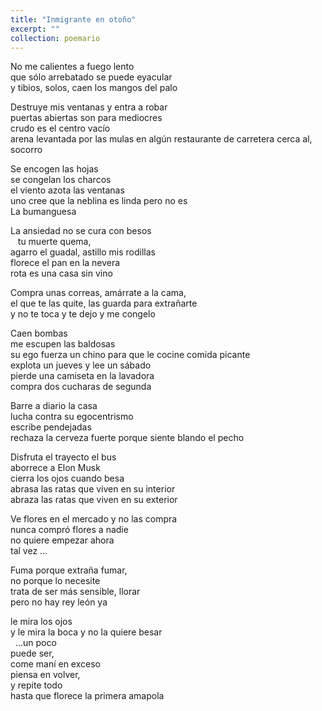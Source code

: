 ```yaml
---
title: "Inmigrante en otoño"
excerpt: ""
collection: poemario
---
```


<p>
No me calientes a fuego lento<br>
que sólo arrebatado se puede eyacular<br>
y tibios, solos, caen los mangos del palo</p>
<p>
Destruye mis ventanas y entra a robar<br>
puertas abiertas son para mediocres<br>
crudo es el centro vacío<br>
arena levantada por las mulas en algún restaurante de carretera cerca al, 
&nbsp;&nbsp;  <br>socorro</p>
<p>
Se encogen las hojas<br>
se congelan los charcos<br>
el viento azota las ventanas<br>
uno cree que la neblina es linda pero no es
&nbsp;&nbsp;  <br>La bumanguesa</p>
<p>
La ansiedad no se cura con besos<br>
&nbsp;&nbsp;  tu muerte quema,<br>
agarro el guadal, astillo mis rodillas<br>
florece el pan en la nevera<br>
rota es una casa sin vino</p>
<p>
Compra unas correas, amárrate a la cama,<br>
el que te las quite, las guarda para extrañarte<br>
y no te toca y te dejo y me congelo</p>
<p>
Caen bombas<br>
me escupen las baldosas<br>
su ego fuerza un chino para que le cocine comida picante<br>
explota un jueves y lee un sábado<br>
pierde una camiseta en la lavadora<br>
compra dos cucharas de segunda</p>
<p>
Barre a diario la casa<br>
lucha contra su egocentrismo<br>
escribe pendejadas<br>
rechaza la cerveza fuerte porque siente blando el pecho</p>
<p>
Disfruta el trayecto el bus<br>
aborrece a Elon Musk<br>
cierra los ojos cuando besa<br>
abrasa las ratas que viven en su interior<br>
abraza las ratas que viven en su exterior</p>
<p>
Ve flores en el mercado y no las compra<br>
nunca compró flores a nadie<br>
no quiere empezar ahora<br>
tal vez ...</p>
<p>
Fuma porque extraña fumar,<br>
no porque lo necesite<br>
trata de ser más sensible, llorar<br>
pero no hay rey león ya</p>
<p>
le mira los ojos<br>
y le mira la boca y no la quiere besar<br>
&nbsp;&nbsp;...un poco<br>
puede ser,<br>
come maní en exceso<br>
piensa en volver,<br>
y repite todo<br>
hasta que florece la primera amapola</p>
